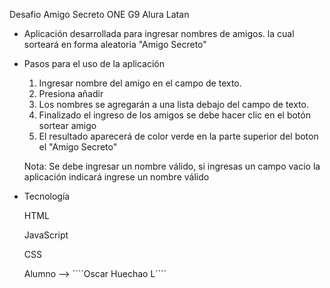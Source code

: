<h> Desafio Amigo Secreto ONE G9 Alura Latan </h1>

- Aplicación desarrollada para ingresar nombres de amigos. la cual sorteará en forma aleatoria "Amigo Secreto"

- Pasos para el uso de la aplicación
  
    1. Ingresar nombre del amigo en el campo de texto.
    2. Presiona añadir
    3. Los nombres se agregarán a una lista debajo del campo de texto.
    4. Finalizado el ingreso de los amigos se debe hacer clic en el botón sortear amigo
    5. El resultado aparecerá de color verde en la parte superior del boton el "Amigo Secreto"
 
  Nota: Se debe ingresar un nombre válido, si ingresas un campo vacio la aplicación indicará ingrese un nombre válido

- Tecnología
  
    HTML
  
    JavaScript
  
    CSS

  Alumno --> ´´´´Oscar Huechao L´´´´
